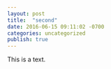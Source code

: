 ```yaml
---
layout: post
title:  "second"
date: 2016-06-15 09:11:02 -0700
categories: uncategorized
publish: true
---
```

This is a text.

